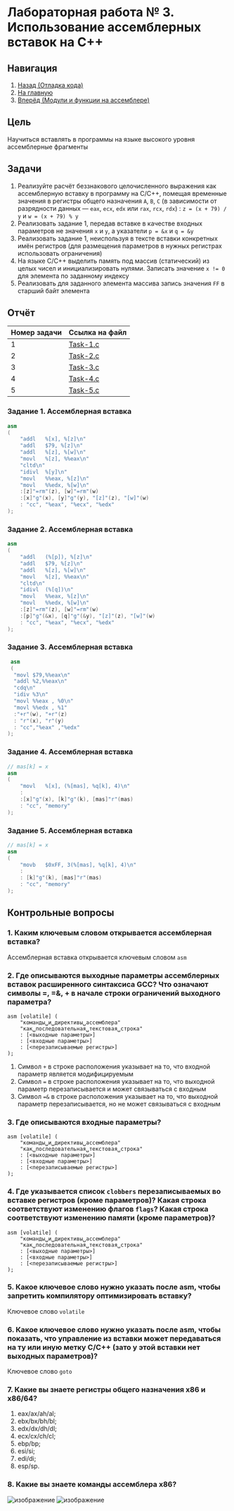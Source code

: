 # Лабораторная работа № 3. Использование ассемблерных вставок на С++

## Навигация

1. [Назад (Отладка кода)](https://github.com/konsilerinos/ACS-labs/blob/main/Lab_2/Lab_2.md)
2. [На главную](https://github.com/konsilerinos/ACS-labs)
3. [Вперёд (Модули и функции на ассемблере)](https://github.com/konsilerinos/ACS-labs/blob/main/Lab_4/Lab_4.md)

## Цель

Научиться вставлять в программы на языке высокого уровня ассемблерные фрагменты

## Задачи

1. Реализуйте расчёт беззнакового целочисленного выражения как ассемблерную вставку в программу на C/C++, помещая временные значения в регистры общего назначения `A`, `B`, `C` (в зависимости от разрядности данных — `eax`, `ecx`, `edx` или `rax`, `rcx`, `rdx`) : `z = (x + 79) / y` и `w = (x + 79) % y`
2. Реализовать задание 1, передав вставке в качестве входных параметров не значения `x` и `y`, а указатели `p = &x` и `q = &y`
3. Реализовать задание 1, неиспользуя в тексте вставки конкретных имён регистров (для размещения параметров в нужных регистрах использовать ограничения)
4. На языке С/C++ выделить память под массив (статический) из целых чисел и инициализировать нулями. Записать значение `x != 0` для элемента по заданному индексу
5. Реализовать для заданного элемента массива запись значения `FF` в старший байт элемента
  
## Отчёт

| Номер задачи | Ссылка на файл                                                                        |
| ------------ | ------------------------------------------------------------------------------------- |
| 1            | [Task-1.c](https://github.com/konsilerinos/ACS-labs/blob/main/Lab_3/Sources/Task-1.c) |
| 2            | [Task-2.c](https://github.com/konsilerinos/ACS-labs/blob/main/Lab_3/Sources/Task-2.c) |
| 3            | [Task-3.c](https://github.com/konsilerinos/ACS-labs/blob/main/Lab_3/Sources/Task-3.c) |
| 4            | [Task-4.c](https://github.com/konsilerinos/ACS-labs/blob/main/Lab_3/Sources/Task-4.c) |
| 5            | [Task-5.c](https://github.com/konsilerinos/ACS-labs/blob/main/Lab_3/Sources/Task-5.c) |

### Задание 1. Ассемблерная вставка
```C++
asm
(
    "addl   %[x], %[z]\n"
    "addl   $79, %[z]\n"
    "addl   %[z], %[w]\n"
    "movl   %[z], %%eax\n"
    "cltd\n"
    "idivl  %[y]\n"
    "movl   %%eax, %[z]\n"
    "movl   %%edx, %[w]\n"
    :[z]"=rm"(z), [w]"=rm"(w)
    :[x]"g"(x), [y]"g"(y), "[z]"(z), "[w]"(w)
    : "cc", "%eax", "%ecx", "%edx"
);
```

### Задание 2. Ассемблерная вставка
```C++
asm
(
    "addl   (%[p]), %[z]\n"
    "addl   $79, %[z]\n"
    "addl   %[z], %[w]\n"
    "movl   %[z], %%eax\n"
    "cltd\n"
    "idivl  (%[q])\n"
    "movl   %%eax, %[z]\n"
    "movl   %%edx, %[w]\n"
    :[z]"=rm"(z), [w]"=rm"(w)
    :[p]"g"(&x), [q]"g"(&y), "[z]"(z), "[w]"(w)
    : "cc", "%eax", "%ecx", "%edx"
);
```

### Задание 3. Ассемблерная вставка
```C++
 asm
 (
  "movl $79,%%eax\n"
  "addl %2,%%eax\n"
  "cdq\n"
  "idiv %3\n"
  "movl %%eax , %0\n"
  "movl %%edx , %1"
  :"+r"(w), "+r"(z)
  : "r"(x), "r"(y)
  : "cc","%eax" ,"%edx"
);
```

### Задание 4. Ассемблерная вставка
```C++
// mas[k] = x
asm
(
    "movl	%[x], (%[mas], %q[k], 4)\n"
    :
    :[x]"g"(x), [k]"g"(k), [mas]"r"(mas)
    : "cc", "memory"
);
```

### Задание 5. Ассемблерная вставка
```C++
// mas[k] = x
asm
(
    "movb	$0xFF, 3(%[mas], %q[k], 4)\n"
    :
    : [k]"g"(k), [mas]"r"(mas)
    : "cc", "memory"
);
```

## Контрольные вопросы

### 1. Каким ключевым словом открывается ассемблерная вставка?

Ассемблерная вставка открывается ключевым словом ```asm```

### 2. Где описываются выходные параметры ассемблерных вставок расширенного синтаксиса GCC? Что означают символы =, =&, + в начале строки ограничений выходного параметра?

```
asm [volatile] (
    "команды␣и␣директивы␣ассемблера"
    "как␣последовательная␣текстовая␣строка"
    : [<выходные параметры>] 
    : [<входные параметры>] 
    : [<перезаписываемые регистры>]
);
```
1. Символ `+` в строке расположения указывает на то, что входной параметр является модифицируемым
2. Символ `=` в строке расположения указывает на то, что выходной параметр перезаписывается и может связываться с входным
3. Символ `=&` в строке расположения указывает на то, что выходной параметр перезаписывается, но не может связываться с входным

### 3. Где описываются входные параметры?

```
asm [volatile] (
    "команды␣и␣директивы␣ассемблера"
    "как␣последовательная␣текстовая␣строка"
    : [<выходные параметры>] 
    : [<входные параметры>] 
    : [<перезаписываемые регистры>]
);
```

### 4. Где указывается список `clobbers` перезаписываемых во вставке регистров (кроме параметров)? Какая строка соответствуют изменению флагов `flags`? Какая строка соответствуют изменению памяти (кроме параметров)?

```
asm [volatile] (
    "команды␣и␣директивы␣ассемблера"
    "как␣последовательная␣текстовая␣строка"
    : [<выходные параметры>] 
    : [<входные параметры>] 
    : [<перезаписываемые регистры>]
);
```

### 5. Какое ключевое слово нужно указать после asm, чтобы запретить компилятору оптимизировать вставку?

Ключевое слово `volatile`

### 6. Какое ключевое слово нужно указать после asm, чтобы показать, что управление из вставки может передаваться на ту или иную метку C/C++ (зато у этой вставки нет выходных параметров)?

Ключевое слово `goto`

### 7. Какие вы знаете регистры общего назначения x86 и x86/64?

1. eax/ax/ah/al;
2. ebx/bx/bh/bl;
3. edx/dx/dh/dl;
4. ecx/cx/ch/cl;
5. ebp/bp;
6. esi/si;
7. edi/di;
8. esp/sp.

### 8. Какие вы знаете команды ассемблера x86?

![изображение](https://user-images.githubusercontent.com/78896451/137224261-e3f95ea3-402f-4844-8810-e30df06f55f8.png)
![изображение](https://user-images.githubusercontent.com/78896451/137224305-d180b6ba-b4f8-47a2-9569-4cd3c2dee2ba.png)
